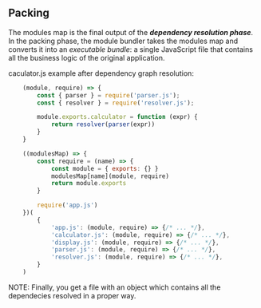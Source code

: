 ## Packing

The modules map is the final output of the **_dependency resolution phase_**.
In the packing phase, the module bundler takes the modules map and converts it
into an _executable bundle_: a single JavaScript file that contains all the
business logic of the original application.

caculator.js example after dependency graph resolution:
```javascript
    (module, require) => {
        const { parser } = require('parser.js');
        const { resolver } = require('resolver.js');

        module.exports.calculator = function (expr) {
            return resolver(parser(expr))
        }
    }
```

```javascript
    ((modulesMap) => {
        const require = (name) => {
            const module = { exports: {} }
            modulesMap[name](module, require)
            return module.exports
        }

        require('app.js')
    })(
        {
            'app.js': (module, require) => {/* ... */},
            'calculator.js': (module, require) => {/* ... */},
            'display.js': (module, require) => {/* ... */},
            'parser.js': (module, require) => {/* ... */},
            'resolver.js': (module, require) => {/* ... */}, 
        }
    )
```


NOTE: Finally, you get a file with an object which contains all the dependecies
resolved in a proper way.
